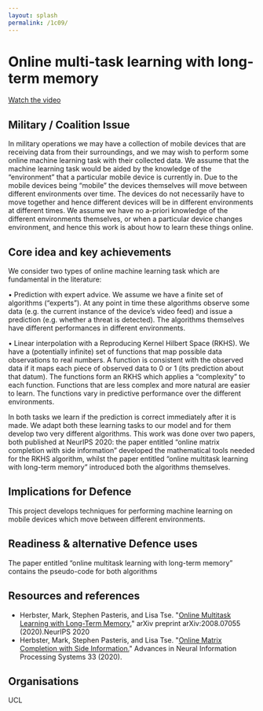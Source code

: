 ```yaml
---
layout: splash
permalink: /1c09/
---
```


# Online multi-task learning with long-term memory

[Watch the video](https://ibm.box.com/v/Showcase-1c09-video)

## Military / Coalition Issue
In military operations we may have a collection of mobile devices that are receiving data from their surroundings, and we may wish to perform some online machine learning task with their collected data. We assume that the machine learning task would be aided by the knowledge of the “environment” that a particular mobile device is currently in. Due to the mobile devices being “mobile” the devices themselves will move between different environments over time. The devices do not necessarily have to move together and hence different devices will be in different environments at different times. We assume we have no a-priori knowledge of the different environments themselves, or when a particular device changes environment, and hence this work is about how to learn these things online.

## Core idea and key achievements
We consider two types of online machine learning task which are fundamental in the literature:

•	Prediction with expert advice. We assume we have a finite set of algorithms (“experts”). At any point in time these algorithms observe some data (e.g. the current instance of the device’s video feed) and issue a prediction (e.g. whether a threat is detected). The algorithms themselves have different performances in different environments.

•	Linear interpolation with a Reproducing Kernel Hilbert Space (RKHS). We have a (potentially infinite) set of functions that map possible data observations to real numbers. A function is consistent with the observed data if it maps each piece of observed data to 0 or 1 (its prediction about that datum). The functions form an RKHS which applies a “complexity” to each function. Functions that are less complex and more natural are easier to learn. The functions vary in predictive performance over the different environments.

In both tasks we learn if the prediction is correct immediately after it is made. We adapt both these learning tasks to our model and for them develop two very different algorithms. This work was done over two papers, both published at NeurIPS 2020: the paper entitled “online matrix completion with side information” developed the mathematical tools needed for the RKHS algorithm, whilst the paper entitled “online multitask learning with long-term memory” introduced both the algorithms themselves.


## Implications for Defence
This project develops techniques for performing machine learning on mobile devices which move between different environments.

## Readiness & alternative Defence uses
The paper entitled “online multitask learning with long-term memory” contains the pseudo-code for both algorithms

<!-- ![image info](/dais/achievements/images/1a02_figure1.jpg) -->

## Resources and references
* Herbster, Mark, Stephen Pasteris, and Lisa Tse. "[Online Multitask Learning with Long-Term Memory.](/doc-5921/)" arXiv preprint arXiv:2008.07055 (2020).NeurIPS 2020
* Herbster, Mark, Stephen Pasteris, and Lisa Tse. "[Online Matrix Completion with Side Information.](/doc-5941/)" Advances in Neural Information Processing Systems 33 (2020).

## Organisations
UCL 


